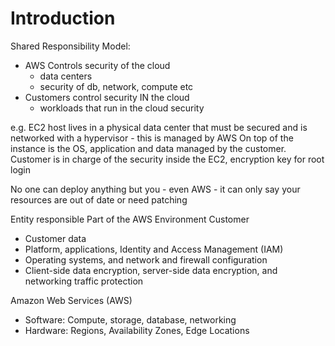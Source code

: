 # Introduction

Shared Responsibility Model:
* AWS Controls security of the cloud
  * data centers
  * security of db, network, compute etc
* Customers control security IN the cloud
  * workloads that run in the cloud security 

e.g. EC2 host lives in a physical data center that must be secured and is networked with a hypervisor - this is
managed by AWS
On top of the instance is the OS, application and data managed by the customer. Customer is in charge of the security
inside the EC2, encryption key for root login 

No one can deploy anything but you - even AWS - it can only say your resources are out of date or need patching

Entity responsible	Part of the AWS Environment
Customer	         
* Customer data
* Platform, applications, Identity and Access Management (IAM)
* Operating systems, and network and firewall configuration
* Client-side data encryption, server-side data encryption, and networking traffic protection

Amazon Web Services (AWS)
* Software: Compute, storage, database, networking
* Hardware: Regions, Availability Zones, Edge Locations

